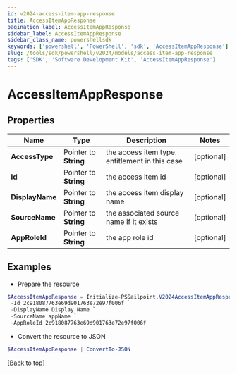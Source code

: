 ```yaml
---
id: v2024-access-item-app-response
title: AccessItemAppResponse
pagination_label: AccessItemAppResponse
sidebar_label: AccessItemAppResponse
sidebar_class_name: powershellsdk
keywords: ['powershell', 'PowerShell', 'sdk', 'AccessItemAppResponse'] 
slug: /tools/sdk/powershell/v2024/models/access-item-app-response
tags: ['SDK', 'Software Development Kit', 'AccessItemAppResponse']
---
```



# AccessItemAppResponse

## Properties

Name | Type | Description | Notes
------------ | ------------- | ------------- | -------------
**AccessType** |  Pointer to **String** | the access item type. entitlement in this case | [optional] 
**Id** |  Pointer to **String** | the access item id | [optional] 
**DisplayName** |  Pointer to **String** | the access item display name | [optional] 
**SourceName** |  Pointer to **String** | the associated source name if it exists | [optional] 
**AppRoleId** |  Pointer to **String** | the app role id | [optional] 

## Examples

- Prepare the resource
```powershell
$AccessItemAppResponse = Initialize-PSSailpoint.V2024AccessItemAppResponse  -AccessType app `
 -Id 2c918087763e69d901763e72e97f006f `
 -DisplayName Display Name `
 -SourceName appName `
 -AppRoleId 2c918087763e69d901763e72e97f006f
```

- Convert the resource to JSON
```powershell
$AccessItemAppResponse | ConvertTo-JSON
```


[[Back to top]](#) 

